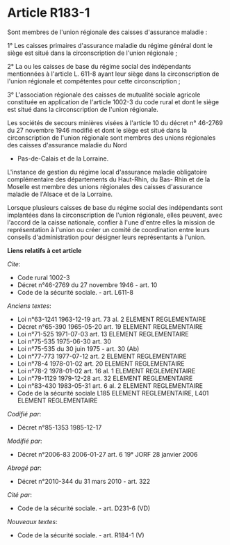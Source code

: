 # Article R183-1

Sont membres de l'union régionale des caisses d'assurance maladie :

1° Les caisses primaires d'assurance maladie du régime général dont le siège est situé dans la circonscription de l'union
régionale ;

2° La ou les caisses de base du régime social des indépendants mentionnées à l'article L. 611-8 ayant leur siège dans la
circonscription de l'union régionale et compétentes pour cette circonscription ;

3° L'association régionale des caisses de mutualité sociale agricole constituée en application de l'article 1002-3 du code
rural et dont le siège est situé dans la circonscription de l'union régionale.

Les sociétés de secours minières visées à l'article 10 du décret n° 46-2769 du 27 novembre 1946 modifié et dont le siège est
situé dans la circonscription de l'union régionale sont membres des unions régionales des caisses d'assurance maladie du Nord
- Pas-de-Calais et de la Lorraine.

L'instance de gestion du régime local d'assurance maladie obligatoire complémentaire des départements du Haut-Rhin, du Bas-
Rhin et de la Moselle est membre des unions régionales des caisses d'assurance maladie de l'Alsace et de la Lorraine.

Lorsque plusieurs caisses de base du régime social des indépendants sont implantées dans la circonscription de l'union
régionale, elles peuvent, avec l'accord de la caisse nationale, confier à l'une d'entre elles la mission de représentation à
l'union ou créer un comité de coordination entre leurs conseils d'administration pour désigner leurs représentants à l'union.

**Liens relatifs à cet article**

_Cite_:

  - Code rural 1002-3
  - Décret n°46-2769 du 27 novembre 1946 - art. 10
  - Code de la sécurité sociale. - art. L611-8

_Anciens textes_:

  - Loi n°63-1241 1963-12-19 art. 73 al. 2 ELEMENT REGLEMENTAIRE
  - Décret n°65-390 1965-05-20 art. 19 ELEMENT REGLEMENTAIRE
  - Loi n°71-525 1971-07-03 art. 13 ELEMENT REGLEMENTAIRE
  - Loi n°75-535 1975-06-30 art. 30
  - Loi n°75-535 du 30 juin 1975 - art. 30 (Ab)
  - Loi n°77-773 1977-07-12 art. 2 ELEMENT REGLEMENTAIRE
  - Loi n°78-4 1978-01-02 art. 20 ELEMENT REGLEMENTAIRE
  - Loi n°78-2 1978-01-02 art. 16 al. 1 ELEMENT REGLEMENTAIRE
  - Loi n°79-1129 1979-12-28 art. 32 ELEMENT REGLEMENTAIRE
  - Loi n°83-430 1983-05-31 art. 6 al. 2 ELEMENT REGLEMENTAIRE
  - Code de la sécurité sociale L185 ELEMENT REGLEMENTAIRE, L401 ELEMENT REGLEMENTAIRE

_Codifié par_:

  - Décret n°85-1353 1985-12-17

_Modifié par_:

  - Décret n°2006-83 2006-01-27 art. 6 19° JORF 28 janvier 2006

_Abrogé par_:

  - Décret n°2010-344 du 31 mars 2010 - art. 322

_Cité par_:

  - Code de la sécurité sociale. - art. D231-6 (VD)

_Nouveaux textes_:

  - Code de la sécurité sociale. - art. R184-1 (V)
